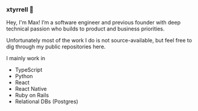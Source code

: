 ### xtyrrell 🔭

Hey, I'm Max! I’m a software engineer and previous founder with deep technical passion who builds to product and business priorities.

Unfortunately most of the work I do is not source-available, but feel free to dig through my public repositories here.

I mainly work in

- TypeScript
- Python
- React
- React Native
- Ruby on Rails
- Relational DBs (Postgres)


<!--

Here are some ideas to get you started:

- 🔭 I’m currently working on ...
- 🌱 I’m currently learning ...
- 👯 I’m looking to collaborate on ...
- 🤔 I’m looking for help with ...
- 💬 Ask me about ...
- 📫 How to reach me: ...
- 😄 Pronouns: ...
- ⚡ Fun fact: ...
-->
